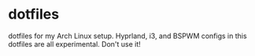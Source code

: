 # dotfiles

dotfiles for my Arch Linux setup. Hyprland, i3, and BSPWM configs in this dotfiles are all experimental. Don't use it!
